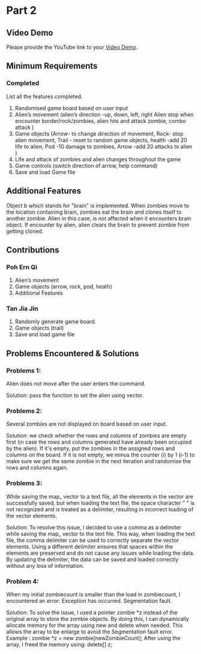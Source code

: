 # Part 2

## Video Demo

Please provide the YouTube link to your [Video Demo](https://youtube.com).

## Minimum Requirements

### Completed

List all the features completed.

1. Randomised game board based on user input
2. Alien’s movement 
(alien’s direction -up, down, left, right
 Alien stop when encounter border/rock/zombies, alien hits and attack zombie, combo attack )
3. Game objects 
(Arrow- to change direction of movement, Rock- stop alien movement, Trail - reset to random game objects, health -add 20 life to alien,
Pod -10 damage to zombies,  Arrow -add 20 attacks to alien )
4. Life and attack of zombies and alien changes throughout the game
5. Game controls 
(switch direction of arrow,  help command) 
6. Save and load Game file


## Additional Features

Object b which stands for "brain" is implemented. When zombies move to the location containing brain, zombies eat the brain and clones itself to another zombie. Alien in this case, is not affected when it encounters brain object. If encounter by alien, alien clears the brain to prevent zombie from getting cloned.

## Contributions


### Poh Ern Qi

1. Alien’s movement
2. Game objects (arrow, rock, pod, heath)
4. Additional Features

### Tan Jia Jin

1. Randomly generate game board.
2. Game objects (trail)
3. Save and load game file


## Problems Encountered & Solutions
### Problems 1:
Alien does not move after the user enters the command. 

Solution: pass the function to set the alien using vector.

### Problems 2:
Several zombies are not displayed on board based on user input. 

Solution: we check whether the rows and columns of zombies are empty first (in case the rows and columns generated have already been occupied by the alien). If it's empty, put the zombies in the assigned rows and columns on the board. If it is not empty, we minus the counter (i) by 1 (i-1) to make sure we get the same zombie in the next iteration and randomise the rows and columns again.

### Problems 3:
While saving the map_ vector to a text file, all the elements in the vector are successfully saved, but when loading the text file, the space character " " is not recognized and is treated as a delimiter, resulting in incorrect loading of the vector elements.

Solution: To resolve this issue, I decided to use a comma as a delimiter while saving the map_ vector to the text file. This way, when loading the text file, the comma delimiter can be used to correctly separate the vector elements. Using a different delimiter ensures that spaces within the elements are preserved and do not cause any issues while loading the data. By updating the delimiter, the data can be saved and loaded correctly without any loss of information.

### Problem 4:
When my initial zombiecount is smaller than the load in zombiecount, I encountered an error: Exception has occurred. Segmentation fault.

Solution: To solve the issue, I used a pointer zombie \*z instead of the original array to store the zombie objects. By doing this, I can dynamically allocate memory for the array using new and delete when needed. This allows the array to be enlarge to avoid the Segmentation fault error. Example : zombie \*z = new zombie[newZombieCount]; After using the array, I freed the memory using: delete[] z;
